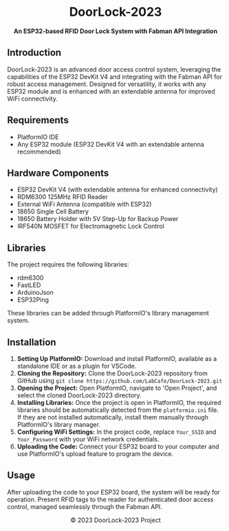 <h1 align="center">DoorLock-2023</h1>

<p align="center">
  <strong>An ESP32-based RFID Door Lock System with Fabman API Integration</strong>
</p>

## Introduction
<p>DoorLock-2023 is an advanced door access control system, leveraging the capabilities of the ESP32 DevKit V4 and integrating with the Fabman API for robust access management. Designed for versatility, it works with any ESP32 module and is enhanced with an extendable antenna for improved WiFi connectivity.</p>

## Requirements
<ul>
  <li>PlatformIO IDE</li>
  <li>Any ESP32 module (ESP32 DevKit V4 with an extendable antenna recommended)</li>
</ul>

## Hardware Components
<ul>
  <li>ESP32 DevKit V4 (with extendable antenna for enhanced connectivity)</li>
  <li>RDM6300 125MHz RFID Reader</li>
  <li>External WiFi Antenna (compatible with ESP32)</li>
  <li>18650 Single Cell Battery</li>
  <li>18650 Battery Holder with 5V Step-Up for Backup Power</li>
  <li>IRF540N MOSFET for Electromagnetic Lock Control</li>
</ul>

## Libraries
<p>The project requires the following libraries:</p>
<ul>
  <li>rdm6300</li>
  <li>FastLED</li>
  <li>ArduinoJson</li>
  <li>ESP32Ping</li>
</ul>
<p>These libraries can be added through PlatformIO's library management system.</p>

## Installation
<ol>
  <li><strong>Setting Up PlatformIO:</strong> Download and install PlatformIO, available as a standalone IDE or as a plugin for VSCode.</li>
  <li><strong>Cloning the Repository:</strong> Clone the DoorLock-2023 repository from GitHub using <code>git clone https://github.com/LabCafe/DoorLock-2023.git</code></li>
  <li><strong>Opening the Project:</strong> Open PlatformIO, navigate to 'Open Project', and select the cloned DoorLock-2023 directory.</li>
  <li><strong>Installing Libraries:</strong> Once the project is open in PlatformIO, the required libraries should be automatically detected from the <code>platformio.ini</code> file. If they are not installed automatically, install them manually through PlatformIO's library manager.</li>
  <li><strong>Configuring WiFi Settings:</strong> In the project code, replace <code>Your_SSID</code> and <code>Your_Password</code> with your WiFi network credentials.</li>
  <li><strong>Uploading the Code:</strong> Connect your ESP32 board to your computer and use PlatformIO's upload feature to program the device.</li>
</ol>

## Usage
<p>After uploading the code to your ESP32 board, the system will be ready for operation. Present RFID tags to the reader for authenticated door access control, managed seamlessly through the Fabman API.</p>

<footer>
  <p align="center">© 2023 DoorLock-2023 Project</p>
</footer>
